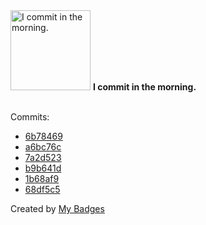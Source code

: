 <img src="https://my-badges.github.io/my-badges/morning-commits.png" alt="I commit in the morning." title="I commit in the morning." width="128">
<strong>I commit in the morning.</strong>
<br><br>

Commits:

- <a href="https://github.com/HorebZ/HorebZ/commit/6b7846986029e3e239d86cd84e018472d95c1e92">6b78469</a>
- <a href="https://github.com/HorebZ/HorebZ/commit/a6bc76c0dcf669c2d6ddd39031e09bf98b7f81f6">a6bc76c</a>
- <a href="https://github.com/HorebZ/HorebZ/commit/7a2d523d9d68cd88609f5df1cc89abd80f6c817c">7a2d523</a>
- <a href="https://github.com/HorebZ/HorebZ/commit/b9b641d67d5ec41050798670f6fa5824001d8ce8">b9b641d</a>
- <a href="https://github.com/HorebZ/HorebZ/commit/1b68af91ee23a602339200c59f86b2ac65d7bda1">1b68af9</a>
- <a href="https://github.com/HorebZ/HorebZ/commit/68df5c58f9620b0d1a210ff41785dda204e31519">68df5c5</a>


Created by <a href="https://github.com/my-badges/my-badges">My Badges</a>